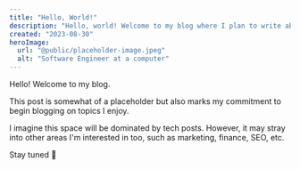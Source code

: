 ```yaml
---
title: "Hello, World!"
description: "Hello, world! Welcome to my blog where I plan to write about topics I enjoy (primarily technology and software engineering)."
created: "2023-08-30"
heroImage:
  url: "@public/placeholder-image.jpeg"
  alt: "Software Engineer at a computer"
---
```


Hello! Welcome to my blog.

This post is somewhat of a placeholder but also marks my commitment to begin blogging on topics I enjoy.

I imagine this space will be dominated by tech posts. However, it may stray into other areas I'm interested in too, such as marketing, finance, SEO, etc.

Stay tuned 🙂
